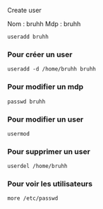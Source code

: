 Create user 

Nom : bruhh
Mdp : bruhh

```
useradd bruhh
```

### Pour créer un user 

```
useradd -d /home/bruhh bruhh
```

### Pour modifier un mdp 

```
passwd bruhh
```

### Pour modifier un user 

```
usermod
```

### Pour supprimer un user

```
userdel /home/bruhh
```

### Pour voir les utilisateurs

```
more /etc/passwd
```
